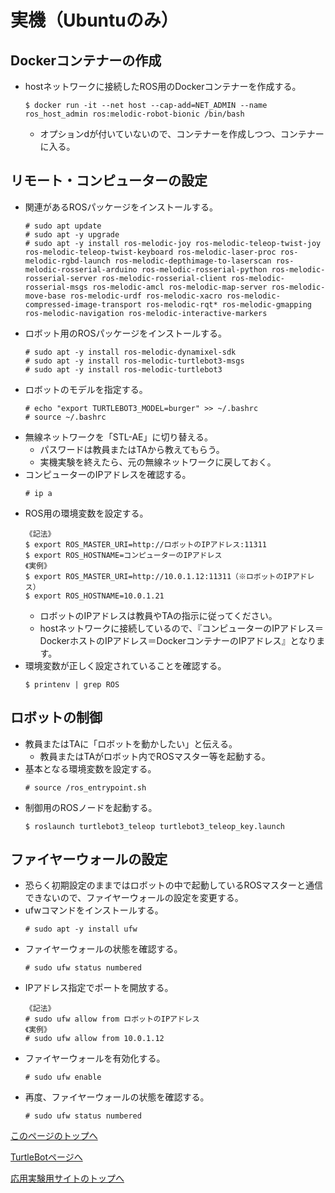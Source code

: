 # 実機（Ubuntuのみ）

## Dockerコンテナーの作成
- hostネットワークに接続したROS用のDockerコンテナーを作成する。
  ```
  $ docker run -it --net host --cap-add=NET_ADMIN --name ros_host_admin ros:melodic-robot-bionic /bin/bash
  ```
  - オプションdが付いていないので、コンテナーを作成しつつ、コンテナーに入る。

## リモート・コンピューターの設定
- 関連があるROSパッケージをインストールする。
  ```
  # sudo apt update
  # sudo apt -y upgrade
  # sudo apt -y install ros-melodic-joy ros-melodic-teleop-twist-joy ros-melodic-teleop-twist-keyboard ros-melodic-laser-proc ros-melodic-rgbd-launch ros-melodic-depthimage-to-laserscan ros-melodic-rosserial-arduino ros-melodic-rosserial-python ros-melodic-rosserial-server ros-melodic-rosserial-client ros-melodic-rosserial-msgs ros-melodic-amcl ros-melodic-map-server ros-melodic-move-base ros-melodic-urdf ros-melodic-xacro ros-melodic-compressed-image-transport ros-melodic-rqt* ros-melodic-gmapping ros-melodic-navigation ros-melodic-interactive-markers
  ```
- ロボット用のROSパッケージをインストールする。
  ```
  # sudo apt -y install ros-melodic-dynamixel-sdk
  # sudo apt -y install ros-melodic-turtlebot3-msgs
  # sudo apt -y install ros-melodic-turtlebot3
  ```
- ロボットのモデルを指定する。
  ```
  # echo "export TURTLEBOT3_MODEL=burger" >> ~/.bashrc
  # source ~/.bashrc
  ```
- 無線ネットワークを「STL-AE」に切り替える。
  - パスワードは教員またはTAから教えてもらう。
  - 実機実験を終えたら、元の無線ネットワークに戻しておく。
- コンピューターのIPアドレスを確認する。
  ```
  # ip a
  ```
- ROS用の環境変数を設定する。
  ```
  《記法》
  $ export ROS_MASTER_URI=http://ロボットのIPアドレス:11311
  $ export ROS_HOSTNAME=コンピューターのIPアドレス
  《実例》
  $ export ROS_MASTER_URI=http://10.0.1.12:11311（※ロボットのIPアドレス）
  $ export ROS_HOSTNAME=10.0.1.21
  ```
  - ロボットのIPアドレスは教員やTAの指示に従ってください。
  - hostネットワークに接続しているので、『コンピューターのIPアドレス＝DockerホストのIPアドレス＝DockerコンテナーのIPアドレス』となります。
- 環境変数が正しく設定されていることを確認する。
  ```
  $ printenv | grep ROS
  ```

## ロボットの制御
- 教員またはTAに「ロボットを動かしたい」と伝える。
  - 教員またはTAがロボット内でROSマスター等を起動する。
- 基本となる環境変数を設定する。
  ```
  # source /ros_entrypoint.sh
  ```
- 制御用のROSノードを起動する。
  ```
  $ roslaunch turtlebot3_teleop turtlebot3_teleop_key.launch
  ```

## ファイヤーウォールの設定
- 恐らく初期設定のままではロボットの中で起動しているROSマスターと通信できないので、ファイヤーウォールの設定を変更する。
- ufwコマンドをインストールする。
  ```
  # sudo apt -y install ufw
  ```
- ファイヤーウォールの状態を確認する。
  ```
  # sudo ufw status numbered
  ```
- IPアドレス指定でポートを開放する。
  ```
  《記法》
  # sudo ufw allow from ロボットのIPアドレス
  《実例》
  # sudo ufw allow from 10.0.1.12
  ```
- ファイヤーウォールを有効化する。
  ```
  # sudo ufw enable
  ```
- 再度、ファイヤーウォールの状態を確認する。
  ```
  # sudo ufw status numbered
  ```

[このページのトップへ](#)

[TurtleBotページへ](https://stl-apu.github.io/advanced_experiment_2022/ros_turtlebot)

[応用実験用サイトのトップへ](https://stl-apu.github.io/advanced_experiment_2022/)
